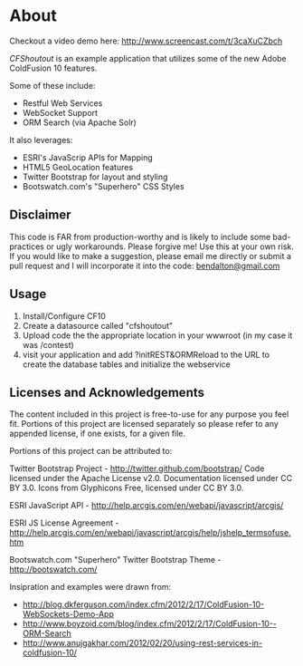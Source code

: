About
========================

Checkout a video demo here: http://www.screencast.com/t/3caXuCZbch

*CFShoutout* is an example application that utilizes some of the new Adobe ColdFusion 10 features.

Some of these include:
-   Restful Web Services
-   WebSocket Support
-   ORM Search (via Apache Solr)

It also leverages:
-   ESRI's JavaScrip APIs for Mapping
-   HTML5 GeoLocation features
-   Twitter Bootstrap for layout and styling
-   Bootswatch.com's "Superhero" CSS Styles


Disclaimer
--------------------
This code is FAR from production-worthy and is likely to include some bad-practices or ugly workarounds. Please forgive me! Use this at your own risk. If you would like to make a suggestion, please email me directly or submit a pull request and I will incorporate it into the code: bendalton@gmail.com

Usage
--------------------
1. Install/Configure CF10
2. Create a datasource called "cfshoutout"
3. Upload code the the appropriate location in your wwwroot (in my case it was /contest)
4. visit your application and add ?initREST&ORMReload to the URL to create the database tables and initialize the webservice


Licenses and Acknowledgements
---------------------
The content included in this project is free-to-use for any purpose you feel fit. Portions of this project are licensed separately so please refer to any appended license, if one exists, for a given file.

Portions of this project can be attributed to:

Twitter Bootstrap Project - http://twitter.github.com/bootstrap/
Code licensed under the Apache License v2.0. Documentation licensed under CC BY 3.0.
Icons from Glyphicons Free, licensed under CC BY 3.0.

ESRI JavaScript API - http://help.arcgis.com/en/webapi/javascript/arcgis/

ESRI JS License Agreement - http://help.arcgis.com/en/webapi/javascript/arcgis/help/jshelp_termsofuse.htm

Bootswatch.com "Superhero" Twitter Bootstrap Theme - http://bootswatch.com/

Insipration and examples were drawn from:
*   http://blog.dkferguson.com/index.cfm/2012/2/17/ColdFusion-10-WebSockets-Demo-App
*   http://www.boyzoid.com/blog/index.cfm/2012/2/17/ColdFusion-10--ORM-Search
*   http://www.anujgakhar.com/2012/02/20/using-rest-services-in-coldfusion-10/


